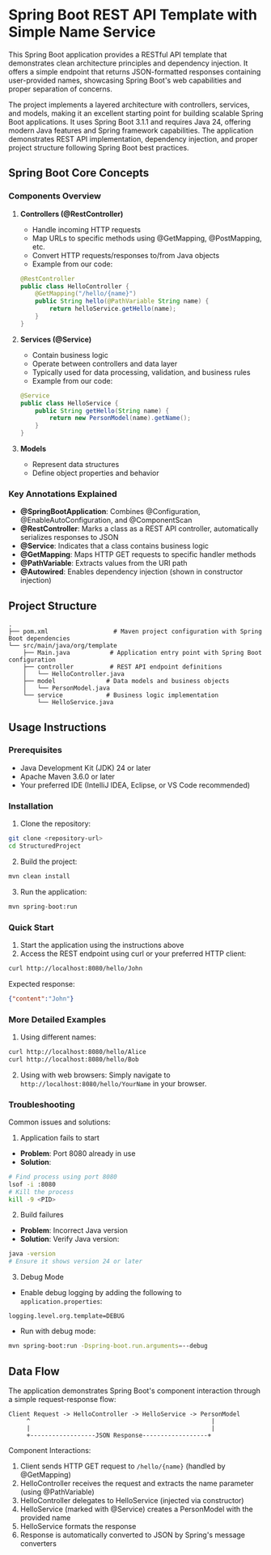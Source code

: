 # Spring Boot REST API Template with Simple Name Service

This Spring Boot application provides a RESTful API template that demonstrates clean architecture principles and dependency injection. It offers a simple endpoint that returns JSON-formatted responses containing user-provided names, showcasing Spring Boot's web capabilities and proper separation of concerns.

The project implements a layered architecture with controllers, services, and models, making it an excellent starting point for building scalable Spring Boot applications. It uses Spring Boot 3.1.1 and requires Java 24, offering modern Java features and Spring framework capabilities. The application demonstrates REST API implementation, dependency injection, and proper project structure following Spring Boot best practices.

## Spring Boot Core Concepts

### Components Overview

1. **Controllers (@RestController)**
   - Handle incoming HTTP requests
   - Map URLs to specific methods using @GetMapping, @PostMapping, etc.
   - Convert HTTP requests/responses to/from Java objects
   - Example from our code:
   ```java
   @RestController
   public class HelloController {
       @GetMapping("/hello/{name}")
       public String hello(@PathVariable String name) {
           return helloService.getHello(name);
       }
   }
   ```

2. **Services (@Service)**
   - Contain business logic
   - Operate between controllers and data layer
   - Typically used for data processing, validation, and business rules
   - Example from our code:
   ```java
   @Service
   public class HelloService {
       public String getHello(String name) {
           return new PersonModel(name).getName();
       }
   }
   ```

3. **Models**
   - Represent data structures
   - Define object properties and behavior

### Key Annotations Explained

- **@SpringBootApplication**: Combines @Configuration, @EnableAutoConfiguration, and @ComponentScan
- **@RestController**: Marks a class as a REST API controller, automatically serializes responses to JSON
- **@Service**: Indicates that a class contains business logic
- **@GetMapping**: Maps HTTP GET requests to specific handler methods
- **@PathVariable**: Extracts values from the URI path
- **@Autowired**: Enables dependency injection (shown in constructor injection)

## Project Structure
```
.
├── pom.xml                  # Maven project configuration with Spring Boot dependencies
└── src/main/java/org/template
    ├── Main.java           # Application entry point with Spring Boot configuration
    ├── controller          # REST API endpoint definitions
    │   └── HelloController.java
    ├── model              # Data models and business objects
    │   └── PersonModel.java
    └── service            # Business logic implementation
        └── HelloService.java
```

## Usage Instructions
### Prerequisites
- Java Development Kit (JDK) 24 or later
- Apache Maven 3.6.0 or later
- Your preferred IDE (IntelliJ IDEA, Eclipse, or VS Code recommended)

### Installation

1. Clone the repository:
```bash
git clone <repository-url>
cd StructuredProject
```

2. Build the project:
```bash
mvn clean install
```

3. Run the application:
```bash
mvn spring-boot:run
```

### Quick Start

1. Start the application using the instructions above
2. Access the REST endpoint using curl or your preferred HTTP client:

```bash
curl http://localhost:8080/hello/John
```

Expected response:
```json
{"content":"John"}
```

### More Detailed Examples

1. Using different names:
```bash
curl http://localhost:8080/hello/Alice
curl http://localhost:8080/hello/Bob
```

2. Using with web browsers:
Simply navigate to `http://localhost:8080/hello/YourName` in your browser.

### Troubleshooting

Common issues and solutions:

1. Application fails to start
- **Problem**: Port 8080 already in use
- **Solution**: 
```bash
# Find process using port 8080
lsof -i :8080
# Kill the process
kill -9 <PID>
```

2. Build failures
- **Problem**: Incorrect Java version
- **Solution**: Verify Java version:
```bash
java -version
# Ensure it shows version 24 or later
```

3. Debug Mode
- Enable debug logging by adding the following to `application.properties`:
```properties
logging.level.org.template=DEBUG
```
- Run with debug mode:
```bash
mvn spring-boot:run -Dspring-boot.run.arguments=--debug
```

## Data Flow
The application demonstrates Spring Boot's component interaction through a simple request-response flow:

```ascii
Client Request -> HelloController -> HelloService -> PersonModel
     ^                                                  |
     |                                                  |
     +------------------JSON Response------------------+
```

Component Interactions:
1. Client sends HTTP GET request to `/hello/{name}` (handled by @GetMapping)
2. HelloController receives the request and extracts the name parameter (using @PathVariable)
3. HelloController delegates to HelloService (injected via constructor)
4. HelloService (marked with @Service) creates a PersonModel with the provided name
5. HelloService formats the response
6. Response is automatically converted to JSON by Spring's message converters
